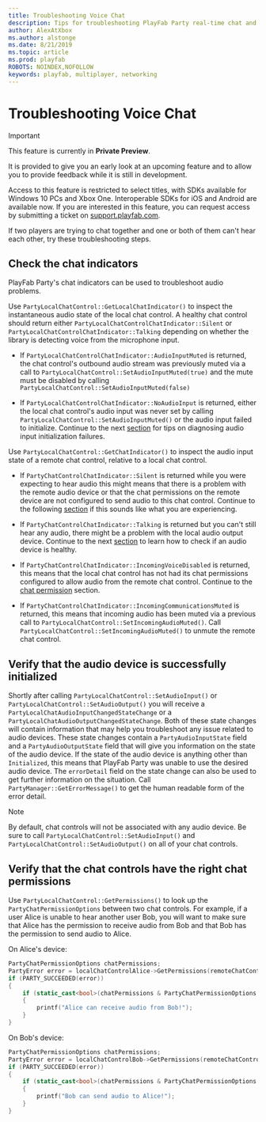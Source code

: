 ```yaml
---
title: Troubleshooting Voice Chat
description: Tips for troubleshooting PlayFab Party real-time chat and data communication.
author: AlexAtXbox
ms.author: alstonge
ms.date: 8/21/2019
ms.topic: article
ms.prod: playfab
ROBOTS: NOINDEX,NOFOLLOW
keywords: playfab, multiplayer, networking
---
```


# Troubleshooting Voice Chat

> [!IMPORTANT]
> This feature is currently in **Private Preview**.
>
> It is provided to give you an early look at an upcoming feature and to allow you to provide feedback while it is still in development.
>
> Access to this feature is restricted to select titles, with SDKs available for Windows 10 PCs and Xbox One. Interoperable SDKs for iOS and Android are available now. If you are interested in this feature, you can request access by submitting a ticket on [support.playfab.com](https://support.playfab.com/hc/en-us/requests/new).

If two players are trying to chat together and one or both of them can't hear each other, try these troubleshooting steps.

## Check the chat indicators

PlayFab Party's chat indicators can be used to troubleshoot audio problems.

Use `PartyLocalChatControl::GetLocalChatIndicator()` to inspect the instantaneous audio state of the local chat control. A healthy chat control should return either `PartyLocalChatControlChatIndicator::Silent` or `PartyLocalChatControlChatIndicator::Talking` depending on whether the library is detecting voice from the microphone input.

- If `PartyLocalChatControlChatIndicator::AudioInputMuted` is returned, the chat control's outbound audio stream was previously muted via a call to `PartyLocalChatControl::SetAudioInputMuted(true)` and the mute must be disabled by calling `PartyLocalChatControl::SetAudioInputMuted(false)`

- If `PartyLocalChatControlChatIndicator::NoAudioInput` is returned, either the local chat control's audio input was never set by calling `PartyLocalChatControl::SetAudioInputMuted()` or the audio input failed to initialize. Continue to the next [section](#verify-that-the-audio-device-is-successfully-initialized) for tips on diagnosing audio input initialization failures.

Use `PartyLocalChatControl::GetChatIndicator()` to inspect the audio input state of a remote chat control, relative to a local chat control.

- If `PartyChatControlChatIndicator::Silent` is returned while you were expecting to hear audio this might means that there is a problem with the remote audio device or that the chat permissions on the remote device are not configured to send audio to this chat control. Continue to the following [section](#verify-that-the-chat-controls-have-the-right-chat-permissions) if this sounds like what you are experiencing.

- If `PartyChatControlChatIndicator::Talking` is returned but you can't still hear any audio, there might be a problem with the local audio output device. Continue to the next [section](#verify-that-the-audio-device-is-successfully-initialized) to learn how to check if an audio device is healthy.

- If `PartyChatControlChatIndicator::IncomingVoiceDisabled` is returned, this means that the local chat control has not had its chat permissions configured to allow audio from the remote chat control. Continue to the [chat permission](#verify-that-the-chat-controls-have-the-right-chat-permissions) section.

- If `PartyChatControlChatIndicator::IncomingCommunicationsMuted` is returned, this means that incoming audio has been muted via a previous call to `PartyLocalChatControl::SetIncomingAudioMuted()`. Call `PartyLocalChatControl::SetIncomingAudioMuted()` to unmute the remote chat control.

## Verify that the audio device is successfully initialized

Shortly after calling `PartyLocalChatControl::SetAudioInput()` or `PartyLocalChatControl::SetAudioOutput()` you will receive a `PartyLocalChatAudioInputChangedStateChange` or a `PartyLocalChatAudioOutputChangedStateChange`. Both of these state changes will contain information that may help you troubleshoot any issue related to audio devices. These state changes contain a `PartyAudioInputState` field and a `PartyAudioOutputState` field that will give you information on the state of the audio device. If the state of the audio device is anything other than `Initialized`, this means that PlayFab Party was unable to use the desired audio device. The `errorDetail` field on the state change can also be used to get further information on the situation. Call `PartyManager::GetErrorMessage()` to get the human readable form of the error detail.

> [!NOTE]
> By default, chat controls will not be associated with any audio device. Be sure to call `PartyLocalChatControl::SetAudioInput()` and `PartyLocalChatControl::SetAudioOutput()` on all of your chat controls.

## Verify that the chat controls have the right chat permissions

Use `PartyLocalChatControl::GetPermissions()` to look up the `PartyChatPermissionOptions` between two chat controls. For example, if a user Alice is unable to hear another user Bob, you will want to make sure that Alice has the permission to receive audio from Bob and that Bob has the permission to send audio to Alice.

On Alice's device:
```cpp
PartyChatPermissionOptions chatPermissions;
PartyError error = localChatControlAlice->GetPermissions(remoteChatControlBob, &chatPermissions);
if (PARTY_SUCCEEDED(error))
{
    if (static_cast<bool>(chatPermissions & PartyChatPermissionOptions::ReceiveAudio))
    {
        printf("Alice can receive audio from Bob!");
    }
}
```

On Bob's device:
```cpp
PartyChatPermissionOptions chatPermissions;
PartyError error = localChatControlBob->GetPermissions(remoteChatControlAlice, &chatPermissions);
if (PARTY_SUCCEEDED(error))
{
    if (static_cast<bool>(chatPermissions & PartyChatPermissionOptions::SendAudio))
    {
        printf("Bob can send audio to Alice!");
    }
}
```
